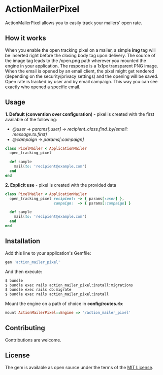 # ActionMailerPixel
ActionMailerPixel allows you to easily track your mailers' open rate.

## How it works
When you enable the open tracking pixel on a mailer, a simple **img** tag will be inserted right before the closing body tag upon delivery. The source of the image tag leads to the /open.png path wherever you mounted the engine in your application. The response is a 1x1px transparent PNG image. When the email is opened by an email client, the pixel might get rendered (depending on the security/privacy settings) and the opening will be saved. Open rate is tracked by user and by email campaign. This way you can see exactly who opened a specific email.

## Usage
**1. Default (convention over configuration)** - pixel is created with the first available of the following:
- *@user* -> *params[:user]* -> *recipient_class.find_by(email: message.to.first)*
- *@campaign* -> *params[:campaign]*
```ruby
class PixelMailer < ApplicationMailer
  open_tracking_pixel

  def sample
    mail(to: 'recipient@example.com')
  end
end
```

**2. Explicit use** - pixel is created with the provided data
```ruby
class PixelMailer < ApplicationMailer
  open_tracking_pixel recipient: -> { params[:user] },
                      campaign:  -> { params[:campaign] }

  def sample
    mail(to: 'recipient@example.com')
  end
end
```

## Installation
Add this line to your application's Gemfile:

```ruby
gem 'action_mailer_pixel'
```

And then execute:
```bash
$ bundle
$ bundle exec rails action_mailer_pixel:install:migrations
$ bundle exec rails db:migrate
$ bundle exec rails action_mailer_pixel:install
```

Mount the engine on a path of choice in **config/routes.rb**:
```ruby
mount ActionMailerPixel::Engine => '/action_mailer_pixel'
```

## Contributing
Contributions are welcome.

## License
The gem is available as open source under the terms of the [MIT License](https://opensource.org/licenses/MIT).
